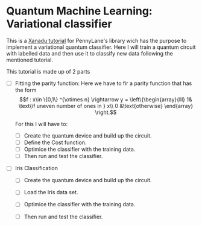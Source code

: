 # Quantum Machine Learning: Variational classifier

This is a [Xanadu tutorial](https://pennylane.ai/qml/demos/tutorial_variational_classifier.html) for PennyLane's library wich has the purpose to implement a variational quantum classifier. Here I will train a quantum circuit with labelled data and then use it to classify new data following the mentioned tutorial.

This tutorial is made up of 2 parts

- [ ] Fitting the parity function:
    Here we have to fir a parity function that has the form 
    $$f : x\in \{0,1\} ^{\otimes n} \rightarrow y = \left\{\begin{array}{lll}
    1& \text{if uneven number of ones in } x\\
    0 &\text{otherwise}
    \end{array} \right.$$

    For this I will have to:
    - [ ] Create the quantum device and build up the circuit.
    - [ ] Define the Cost function. 
    - [ ] Optimice the classifier with the training data.
    - [ ] Then run and test the classifier.

- [ ] Iris Classification
    - [ ] Create the quantum device and build up the circuit.
    - [ ] Load the Iris data set. 
    - [ ] Optimice the classifier with the training data.
    - [ ] Then run and test the classifier.

